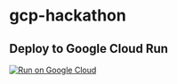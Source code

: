 # gcp-hackathon
## Deploy to Google Cloud Run

[![Run on Google Cloud](https://deploy.cloud.run/button.svg)](https://deploy.cloud.run)